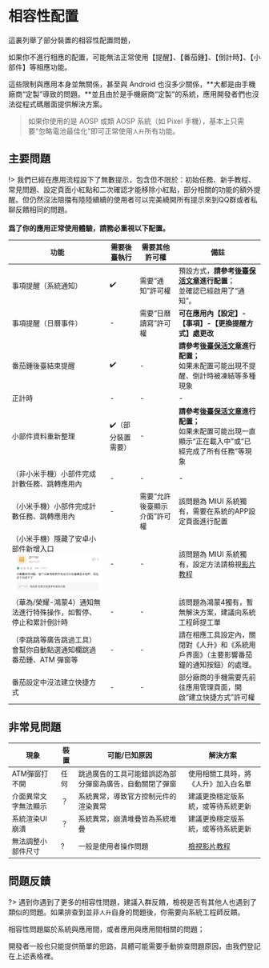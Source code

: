 # 相容性配置

這裏列舉了部分裝置的相容性配置問題，

如果你不進行相應的配置，可能無法正常使用【提醒】、【番茄鍾】、【倒計時】、【小部件】等相應功能。

這些限制與應用本身並無關係，甚至與 Android 也沒多少關係，**大都是由手機廠商“定製”導致的問題。**並且由於是手機廠商“定製”的系統，應用開發者們也沒法從程式碼層面提供解決方案。

> 如果你使用的是 AOSP 或類 AOSP 系統（如 Pixel 手機），基本上只需要“忽略電池最佳化”即可正常使用`人升`所有功能。



## 主要問題

!> 我們已經在應用流程設下了無數提示，包含但不限於：初始任務、新手教程、常見問題、設定頁面小紅點和二次確認才能移除小紅點，部分相關的功能的額外提醒。但仍然沒法阻擋有陸陸續續的使用者可以完美繞開所有提示來到QQ群或者私聊反饋相同的問題。<br><br/>**爲了你的應用正常使用體驗，請務必重視以下配置。**

| 功能                                                         | 需要後臺執行      | 需要其他許可權               | 備註                                                         |
| ------------------------------------------------------------ | ----------------- | -------------------------- | ------------------------------------------------------------ |
| 事項提醒（系統通知）                                         | ✔️                 | 需要“通知”許可權<br/>        | 預設方式，**請參考[後臺保活文章](guide/background_running)進行配置**；<br/>並確認已經啟用了“通知”。 |
| 事項提醒（日曆事件）                                         | -                 | 需要“日曆讀寫”許可權         | **可在應用內【設定】-【事項】-【更換提醒方式】處更改**       |
| 番茄鍾後臺結束提醒                                           | ✔️                 | -                          | **請參考[後臺保活文章](guide/background_running)進行配置；**<br/>如果未配置可能出現不提醒、倒計時被凍結等多種現象 |
| 正計時                                                       | -                 | -                          | -                                                            |
| 小部件資料重新整理                                               | ✔️（部分裝置需要） | -                          | **請參考[後臺保活文章](guide/background_running)進行配置；**<br/>如果未配置可能出現一直顯示“正在載入中”或“已經完成了所有任務”等現象 |
| （非小米手機）小部件完成計數任務、跳轉應用內                 | -                 | -                          | -                                                            |
| （小米手機）小部件完成計數任務、跳轉應用內                   | -                 | 需要“允許後臺顯示介面”許可權 | 該問題為 MIUI 系統獨有，需要在系統的APP設定頁面進行配置      |
| （小米手機）隱藏了安卓小部件新增入口<br/>![image-20230826171710670](_media/compatibility/image-20230826171710670.png) | -                 | -                          | 該問題為 MIUI 系統獨有，設定方法請檢視[影片教程](https://www.bilibili.com/video/BV17W4y1s7dL) |
| （華為/榮耀-鴻蒙4）通知無法進行特殊操作，如暫停、停止和累計倒計時 | -                 | -                          | 該問題為鴻蒙4獨有，暫無解決方案，建議向系統工程師提工單      |
| （李跳跳等廣告跳過工具）會幫你自動點選通知欄跳過番茄鍾、ATM 彈窗等 | -                 | -                          | 請在相應工具設定內，關閉對《人升》和《系統用戶界面》（主要影響番茄鐘的通知按鈕）的處理。 |
| 番茄設定中沒法建立快捷方式                                   | -                 | -                          | 部分廠商的手機需要先前往應用管理頁面，開啟“建立快捷方式”許可權 |



## 非常見問題

| 現象                 | 裝置 | 可能/已知原因                                            | 解決方案                                                     |
| -------------------- | ---- | -------------------------------------------------------- | ------------------------------------------------------------ |
| ATM彈窗打不開        | 任何 | 跳過廣告的工具可能錯誤認為部分彈窗為廣告，自動關閉了彈窗 | 使用相關工具時，將《人升》加入白名單                         |
| 介面異常文字無法顯示 | ？   | 系統異常，導致官方控制元件的渲染異常                         | 建議更換穩定版系統，或等待系統更新                           |
| 系統渲染UI崩潰       | ？   | 系統異常，崩潰堆疊皆為系統堆疊                           | 建議更換穩定版系統，或等待系統更新                           |
| 無法調整小部件尺寸   | ?    | 一般是使用者操作問題                                       | [檢視影片教程](https://www.bilibili.com/video/BV17W4y1s7dL/?share_source=copy_web&vd_source=141b0b80de90aedb6b7f25458fa6b5d1&t=70) |



## 問題反饋

?> 遇到你遇到了更多的相容性問題，建議入群反饋，檢視是否有其他人也遇到了類似的問題。如果排查到並非`人升`自身的問題後，你需要向系統工程師反饋。

相容性問題屬於系統與應用間，或者應用與應用間相關的問題；

開發者一般也只能提供簡單的思路，具體可能需要手動排查問題原因，由我們登記在上述表格裡。